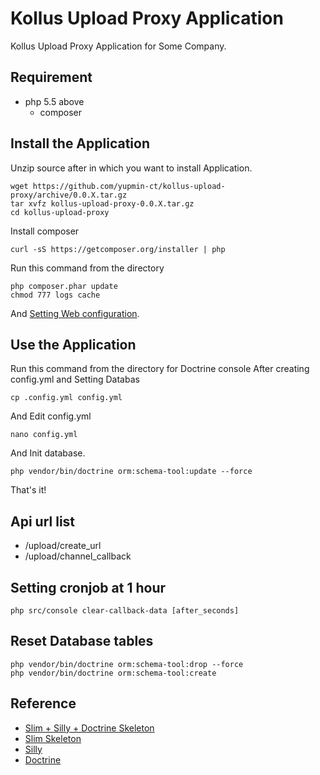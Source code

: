 # Kollus Upload Proxy Application

Kollus Upload Proxy Application for Some Company.

## Requirement

* php 5.5 above
  - composer

## Install the Application

Unzip source after in which you want to install Application.

```
wget https://github.com/yupmin-ct/kollus-upload-proxy/archive/0.0.X.tar.gz
tar xvfz kollus-upload-proxy-0.0.X.tar.gz
cd kollus-upload-proxy
```

Install composer

```
curl -sS https://getcomposer.org/installer | php
```

Run this command from the directory 

```
php composer.phar update
chmod 777 logs cache
```

And [Setting Web configuration](http://www.slimframework.com/docs/start/web-servers.html).

## Use the Application

Run this command from the directory for Doctrine console After creating config.yml and Setting Databas

```
cp .config.yml config.yml
```

And Edit config.yml

```
nano config.yml
```

And Init database.

```
php vendor/bin/doctrine orm:schema-tool:update --force
```

That's it!

## Api url list

* /upload/create_url
* /upload/channel_callback

## Setting cronjob at 1 hour

```
php src/console clear-callback-data [after_seconds]
```

## Reset Database tables

```
php vendor/bin/doctrine orm:schema-tool:drop --force
php vendor/bin/doctrine orm:schema-tool:create
```

## Reference

* [Slim + Silly + Doctrine Skeleton](https://github.com/yupmin/slim-silly-doctrine)
* [Slim Skeleton](https://github.com/slimphp/Slim-Skeleton)
* [Silly](http://mnapoli.fr/silly/)
* [Doctrine](http://www.doctrine-project.org/)
